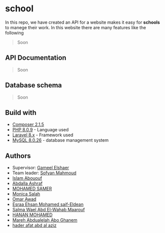 school
=======
In this repo, we have created an API for a website makes it easy for **schools** to manege their work.
In this website there are many features like the following

>Soon


## API Documentation

> Soon

## Database schema

> Soon

## Build with 
* [Composer 2.1.5](https://www.digitalocean.com/community/tutorials/how-to-install-and-use-composer-on-ubuntu-20-04)
* [PHP 8.0.9](https://www.php.net/releases/8.0/en.php) - Language used
* [Laravel 8.x](https://laravel.com/) - Framework used
* [MySQL 8.0.26](https://dev.mysql.com/doc/refman/8.0/en/what-is-mysql.html) - database management system

## Authors
* Supervisor: [Gameel Elshaer](https://github.com/)
* Team leader: [Sofyan Mahmoud](https://github.com/sofyanmahmoud0000)
* [Islam Abououf](https://github.com/eng-islamAbououf)
* [Abdalla Ashraf](https://github.com/Abdalla5355)
* [MOHAMED SAMER](https://github.com/xMJNONx)
* [Monica Salah](https://github.com/empty)
* [Omar Awad](https://github.com/omarawd7)
* [Esraa Ehsan Mohamed saif-Eldean](https://github.com/empty)
* [Salma Wael Abd El-Wahab Maarouf](https://github.com/SalmaW)
* [HANAN MOHAMED](https://github.com/Hahumidan)
* [Mareh Abdualelah Abo Ghanem](https://github.com/marah-ghanem)
* [hader afat abd al aziz](https://github.com/hader-afat)